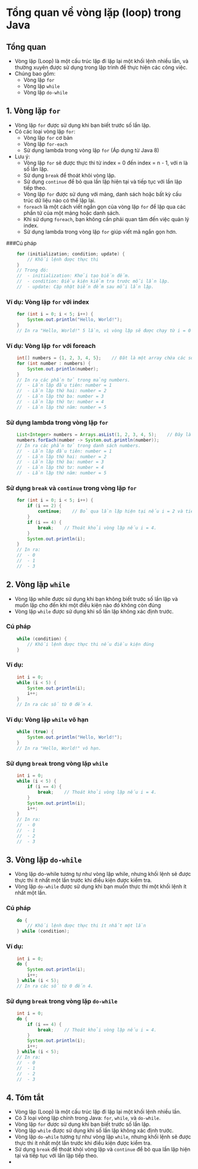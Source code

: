 # Tổng quan về vòng lặp (loop) trong Java

## Tổng quan
- Vòng lặp (Loop) là một cấu trúc lặp đi lặp lại một khối lệnh nhiều lần, và thường xuyên được sử dụng trong lập trình để thực hiện các công việc.
- Chúng bao gồm:
    - Vòng lặp `for`
    - Vòng lặp `while`
    - Vòng lặp `do-while`

## 1. Vòng lặp `for`
- Vòng lặp `for` được sử dụng khi bạn biết trước số lần lặp.
- Có các loại vòng lặp `for`:
    - Vòng lặp `for` cơ bản
    - Vòng lặp `for-each`
    - Sử dụng lambda trong vòng lặp `for` (Áp dụng từ Java 8)
- Lưu ý: 
  - Vòng lặp `for` sẽ được thực thi từ index = 0 đến index = n - 1, với n là số lần lặp.
  - Sử dụng `break` để thoát khỏi vòng lặp.
  - Sử dụng `continue` để bỏ qua lần lặp hiện tại và tiếp tục với lần lặp tiếp theo.
  - Vòng lặp `for` được sử dụng với mảng, danh sách hoặc bất kỳ cấu trúc dữ liệu nào có thể lặp lại.
  - `foreach` là một cách viết ngắn gọn của vòng lặp `for` để lặp qua các phần tử của một mảng hoặc danh sách.
  - Khi sử dụng `foreach`, bạn không cần phải quan tâm đến việc quản lý index.
  - Sử dụng lambda trong vòng lặp `for` giúp viết mã ngắn gọn hơn.

###Cú pháp
```java
    for (initialization; condition; update) {
        // Khối lệnh được thực thi
    }
    // Trong đó:
    //  - initialization: Khởi tạo biến đếm.
    //  - condition: Điều kiện kiểm tra trước mỗi lần lặp.
    //  - update: Cập nhật biến đếm sau mỗi lần lặp.
```
### Ví dụ: Vòng lặp `for` với index
```java
    for (int i = 0; i < 5; i++) {
        System.out.println("Hello, World!");
    }
    // In ra "Hello, World!" 5 lần, vì vòng lặp sẽ được chạy từ i = 0 đến i = 4.
 ```
### Ví dụ: Vòng lặp `for` với foreach
```java
    int[] numbers = {1, 2, 3, 4, 5};    // Đât là một array chứa các số nguyên.
    for (int number : numbers) {
        System.out.println(number);
    }
    // In ra các phần tử trong mảng numbers.
    //  - Lần lặp đầu tiên: number = 1
    //  - Lần lặp thứ hai: number = 2
    //  - Lần lặp thứ ba: number = 3
    //  - Lần lặp thứ tư: number = 4
    //  - Lần lặp thứ năm: number = 5
```
### Sử dụng lambda trong vòng lặp `for`
```java
    List<Integer> numbers = Arrays.asList(1, 2, 3, 4, 5);    // Đây là một danh sách chứa các số nguyên.
    numbers.forEach(number -> System.out.println(number));
    // In ra các phần tử trong danh sách numbers.
    //  - Lần lặp đầu tiên: number = 1
    //  - Lần lặp thứ hai: number = 2
    //  - Lần lặp thứ ba: number = 3
    //  - Lần lặp thứ tư: number = 4
    //  - Lần lặp thứ năm: number = 5
```

### Sử dụng `break` và `continue` trong vòng lặp `for`
```java
    for (int i = 0; i < 5; i++) {
        if (i == 2) {
            continue;    // Bỏ qua lần lặp hiện tại nếu i = 2 và tiếp tục với lần lặp tiếp theo (i = 3).
        }
        if (i == 4) {
            break;    // Thoát khỏi vòng lặp nếu i = 4.
        }
        System.out.println(i);
    }
    // In ra:
    //  - 0
    //  - 1
    //  - 3
```

## 2. Vòng lặp `while`
- Vòng lặp while được sử dụng khi bạn không biết trước số lần lặp và muốn lặp cho đến khi một điều kiện nào đó không còn đúng
- Vòng lặp `while` được sử dụng khi số lần lặp không xác định trước.

### Cú pháp
```java
    while (condition) {
        // Khối lệnh được thực thi nếu điều kiện đúng
    }
```
### Ví dụ:
```java
    int i = 0;
    while (i < 5) {
        System.out.println(i);
        i++;
    }
    // In ra các số từ 0 đến 4.
```

### Ví dụ: Vòng lặp `while` vô hạn
```java
    while (true) {
        System.out.println("Hello, World!");
    }
    // In ra "Hello, World!" vô hạn.
```

### Sử dụng `break`  trong vòng lặp `while`
```java
    int i = 0;
    while (i < 5) {
        if (i == 4) {
            break;    // Thoát khỏi vòng lặp nếu i = 4.
        }
        System.out.println(i);
        i++;
    }
    // In ra:
    //  - 0
    //  - 1
    //  - 2
    //  - 3
```

## 3. Vòng lặp `do-while`
- Vòng lặp do-while tương tự như vòng lặp while, nhưng khối lệnh sẽ được thực thi ít nhất một lần trước khi điều kiện được kiểm tra.
- Vòng lặp `do-while` được sử dụng khi bạn muốn thực thi một khối lệnh ít nhất một lần.

### Cú pháp
```java
    do {
        // Khối lệnh được thực thi ít nhất một lần
    } while (condition);
```

### Ví dụ:
```java
    int i = 0;
    do {
        System.out.println(i);
        i++;
    } while (i < 5);
    // In ra các số từ 0 đến 4.
```

### Sử dụng `break` trong vòng lặp `do-while`
```java
    int i = 0;
    do {
        if (i == 4) {
            break;    // Thoát khỏi vòng lặp nếu i = 4.
        }
        System.out.println(i);
        i++;
    } while (i < 5);
    // In ra:
    //  - 0
    //  - 1
    //  - 2
    //  - 3
```


## 4. Tóm tắt
- Vòng lặp (Loop) là một cấu trúc lặp đi lặp lại một khối lệnh nhiều lần.
- Có 3 loại vòng lặp chính trong Java: `for`, `while`, và `do-while`.
- Vòng lặp `for` được sử dụng khi bạn biết trước số lần lặp.
- Vòng lặp `while` được sử dụng khi số lần lặp không xác định trước.
- Vòng lặp `do-while` tương tự như vòng lặp `while`, nhưng khối lệnh sẽ được thực thi ít nhất một lần trước khi điều kiện được kiểm tra.
- Sử dụng `break` để thoát khỏi vòng lặp và `continue` để bỏ qua lần lặp hiện tại và tiếp tục với lần lặp tiếp theo.
- 

